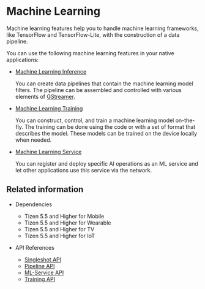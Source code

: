 # Machine Learning


Machine learning features help you to handle machine learning frameworks, like TensorFlow and TensorFlow-Lite, with the construction of a data pipeline.

You can use the following machine learning features in your native applications:

- [Machine Learning Inference](machine-learning-inference.md)

  You can create data pipelines that contain the machine learning model filters. The pipeline can be assembled and controlled with various elements of [GStreamer](https://gstreamer.freedesktop.org/).

- [Machine Learning Training](machine-learning-training.md)

  You can construct, control, and train a machine learning model on-the-fly. The training can be done using the code or with a set of format that describes the model. These models can be trained on the device locally when needed.

- [Machine Learning Service](machine-learning-service.md)

  You can register and deploy specific AI operations as an ML service and let other applications use this service via the network.

## Related information

- Dependencies
  - Tizen 5.5 and Higher for Mobile
  - Tizen 5.5 and Higher for Wearable
  - Tizen 5.5 and Higher for TV
  - Tizen 5.5 and Higher for IoT

- API References
  - [Singleshot API](../../api/common/latest/group__CAPI__ML__NNSTREAMER__SINGLE__MODULE.html)
  - [Pipeline API](../../api/common/latest/group__CAPI__ML__NNSTREAMER__PIPELINE__MODULE.html)
  - [ML-Service API](../../api/common/latest/group__CAPI__ML__NNSTREAMER__SERVICE__MODULE.html)
  - [Training API](../../api/common/latest/group__CAPI__ML__FRAMEWORK.html)
